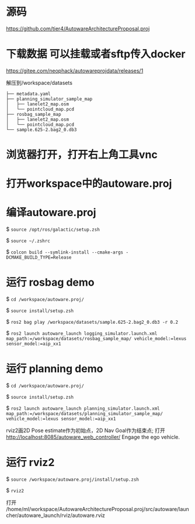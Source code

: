 # 源码

https://github.com/tier4/AutowareArchitectureProposal.proj

# 下载数据 可以挂载或者sftp传入docker 

https://gitee.com/neophack/autowareprojdata/releases/1

解压到/workspace/datasets
```
├── metadata.yaml
├── planning_simulator_sample_map
│   ├── lanelet2_map.osm
│   └── pointcloud_map.pcd
├── rosbag_sample_map
│   ├── lanelet2_map.osm
│   └── pointcloud_map.pcd
└── sample.625-2.bag2_0.db3
```

# 浏览器打开，打开右上角工具vnc

# 打开workspace中的autoware.proj

# 编译autoware.proj

$ `source /opt/ros/galactic/setup.zsh`

$ `source ~/.zshrc`

$ `colcon build --symlink-install --cmake-args -DCMAKE_BUILD_TYPE=Release`

# 运行 rosbag demo

$ `cd /workspace/autoware.proj/`

$ `source install/setup.zsh`

$ `ros2 bag play /workspace/datasets/sample.625-2.bag2_0.db3 -r 0.2`

$ `ros2 launch autoware_launch logging_simulator.launch.xml map_path:=/workspace/datasets/rosbag_sample_map/ vehicle_model:=lexus sensor_model:=aip_xx1`

# 运行 planning demo

$ `cd /workspace/autoware.proj/`

$ `source install/setup.zsh`

$ `ros2 launch autoware_launch planning_simulator.launch.xml map_path:=/workspace/datasets/planning_simulator_sample_map/ vehicle_model:=lexus sensor_model:=aip_xx1`

rviz2画2D Pose estimate作为初始点，2D Nav Goal作为结束点;
打开
[http://localhost:8085/autoware_web_controller/](http://localhost:8085/autoware_web_controller/)
Engage the ego vehicle.

# 运行 rviz2 

$ `source /workspace/autoware.proj/install/setup.zsh`

$ `rviz2` 

打开 /home/ml/workspace/AutowareArchitectureProposal.proj/src/autoware/launcher/autoware_launch/rviz/autoware.rviz

